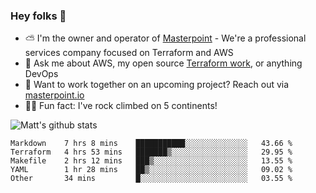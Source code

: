 

### Hey folks 👋

- ⛅️ I'm the owner and operator of [Masterpoint](https://masterpoint.io) - We're a professional services company focused on Terraform and AWS
- 💬 Ask me about AWS, my open source [Terraform work](https://github.com/masterpointio?q=terraform&type=&language=hcl), or anything DevOps
- 🔨 Want to work together on an upcoming project? Reach out via [masterpoint.io](https://masterpoint.io)
- 🧗‍♂️ Fun fact: I've rock climbed on 5 continents! 


![Matt's github stats](https://github-readme-stats.vercel.app/api?username=Gowiem&count_private=true&theme=cobalt&show_icons=true)

<!--START_SECTION:waka-->
```text
Markdown    7 hrs 8 mins    ███████████░░░░░░░░░░░░░░   43.66 % 
Terraform   4 hrs 53 mins   ███████▒░░░░░░░░░░░░░░░░░   29.95 % 
Makefile    2 hrs 12 mins   ███▒░░░░░░░░░░░░░░░░░░░░░   13.55 % 
YAML        1 hr 28 mins    ██▒░░░░░░░░░░░░░░░░░░░░░░   09.02 % 
Other       34 mins         █░░░░░░░░░░░░░░░░░░░░░░░░   03.55 % 
```
<!--END_SECTION:waka-->
